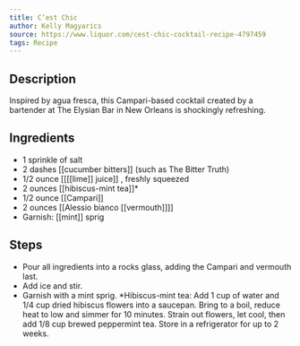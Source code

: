 ```yaml
---
title: C’est Chic
author: Kelly Magyarics
source: https://www.liquor.com/cest-chic-cocktail-recipe-4797459
tags: Recipe
---
```

## Description
Inspired by agua fresca, this Campari-based cocktail created by a bartender at The Elysian Bar in New Orleans is shockingly refreshing.
## Ingredients
- 1 sprinkle of salt
- 2 dashes [[cucumber bitters]] (such as The Bitter Truth)
- 1/2 ounce [[[[lime]] juice]] , freshly squeezed
- 2 ounces [[hibiscus-mint tea]]*
- 1/2 ounce [[Campari]] 
- 2 ounces [[Alessio bianco [[vermouth]]]]
- Garnish: [[mint]] sprig
## Steps
- Pour all ingredients into a rocks glass, adding the Campari and vermouth last.
- Add ice and stir.
- Garnish with a mint sprig. *Hibiscus-mint tea: Add 1 cup of water and 1/4 cup dried hibiscus flowers into a saucepan. Bring to a boil, reduce heat to low and simmer for 10 minutes. Strain out flowers, let cool, then add 1/8 cup brewed peppermint tea. Store in a refrigerator for up to 2 weeks.